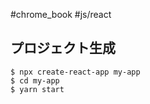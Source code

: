 #chrome_book  #js/react

## プロジェクト生成

```shell
$ npx create-react-app my-app
$ cd my-app
$ yarn start
```

